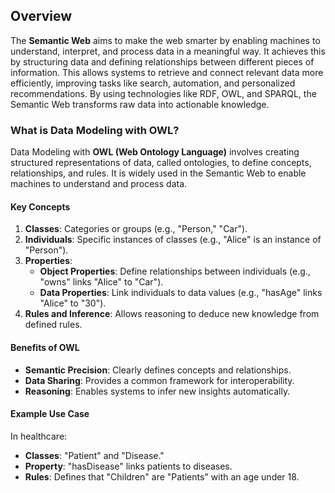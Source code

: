 ## Overview
The **Semantic Web** aims to make the web smarter by enabling machines to understand, interpret, and process data in a meaningful way. It achieves this by structuring data and defining relationships between different pieces of information. This allows systems to retrieve and connect relevant data more efficiently, improving tasks like search, automation, and personalized recommendations. By using technologies like RDF, OWL, and SPARQL, the Semantic Web transforms raw data into actionable knowledge.

### What is Data Modeling with OWL?
Data Modeling with **OWL (Web Ontology Language)** involves creating structured representations of data, called ontologies, to define concepts, relationships, and rules. It is widely used in the Semantic Web to enable machines to understand and process data.

#### Key Concepts
1. **Classes**: Categories or groups (e.g., "Person," "Car").
2. **Individuals**: Specific instances of classes (e.g., "Alice" is an instance of "Person").
3. **Properties**:
   - **Object Properties**: Define relationships between individuals (e.g., "owns" links "Alice" to "Car").
   - **Data Properties**: Link individuals to data values (e.g., "hasAge" links "Alice" to "30").
4. **Rules and Inference**: Allows reasoning to deduce new knowledge from defined rules.

#### Benefits of OWL
- **Semantic Precision**: Clearly defines concepts and relationships.
- **Data Sharing**: Provides a common framework for interoperability.
- **Reasoning**: Enables systems to infer new insights automatically.

#### Example Use Case
In healthcare:
- **Classes**: "Patient" and "Disease."
- **Property**: "hasDisease" links patients to diseases.
- **Rules**: Defines that "Children" are "Patients" with an age under 18.

